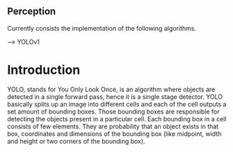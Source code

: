 ## Perception

Currently consists the implementation of the following algorithms.

--> YOLOv1 <br/>

# Introduction

YOLO, stands for You Only Look Once, is an algorithm where objects are detected in a single forward pass, hence it is a single stage detector. YOLO basically splits up an image into different cells and each of the cell outputs a set amount of bounding boxes. Those bounding boxes are responsible for detecting the objects present in a particular cell. Each bounding box in a cell consists of few elements. They are probability that an object exists in that box, coordinates and dimensions of the bounding box (like midpoint, width and height or two corners of the bounding box). <br/>


